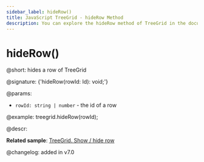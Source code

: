 ```yaml
---
sidebar_label: hideRow()
title: JavaScript TreeGrid - hideRow Method 
description: You can explore the hideRow method of TreeGrid in the documentation of the DHTMLX JavaScript UI library. Browse developer guides and API reference, try out code examples and live demos, and download a free 30-day evaluation version of DHTMLX Suite 7.
---
```


# hideRow()

@short: hides a row of TreeGrid

@signature: {'hideRow(rowId: Id): void;'}

@params:
- `rowId: string | number` - the id of a row

@example:
treegrid.hideRow(rowId);

@descr:

**Related sample**: [TreeGrid. Show / hide row](https://snippet.dhtmlx.com/6geqbtvv)

@changelog:
added in v7.0

[comment]: # (@relatedapi: treegrid/api/treegrid_showrow_method.md treegrid/api/treegrid_isrowhidden_method.md)

[comment]: # (@related: treegrid/usage.md#hidingshowing-a-row)
